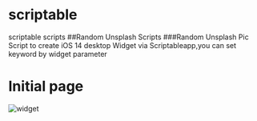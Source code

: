 # scriptable
scriptable scripts
##Random Unsplash Scripts
###Random Unsplash Pic  Script to create iOS 14 desktop Widget   via Scriptableapp,you can set keyword by widget parameter
# Initial page

![widget](https://github.com/Juniorchen2012/scriptable/blob/master/overall.png?raw=true)
